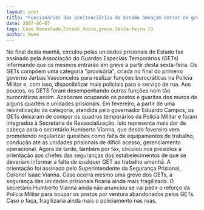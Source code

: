 ```yaml
---
layout: post
title: "Funcionários das penitenciárias do Estado ameaçam entrar em greve nesta sexta-feira"
date: 2007-06-07
tags: Caso Banestado,Estado,feira,greve,Sexta-feira 13
author: None
---
```

No final desta manh&atilde;, circulou pelas unidades prisionais do Estado fax assinado pela Associa&ccedil;&atilde;o do Guardas Especiais Tempor&aacute;rios (GETs) informando que os mesmos entrar&atilde;o em greve a partir desta sexta-feira.
Os GETs comp&otilde;em uma categoria &quot;provis&oacute;ria&quot;, criada no final do primeiro governo Jarbas Vasconcelos para realizar fun&ccedil;&otilde;es burocr&aacute;ticas na Pol&iacute;cia Militar e, com isso, disponibilizar mais policiais para o servi&ccedil;o de rua.
Aos poucos, os GETS foram desempenhando outras fun&ccedil;&otilde;es nem t&atilde;o burocr&aacute;ticas assim. Acabaram ocupando os postos e guaritas dos muros de alguns quart&eacute;is e unidades prisionais.
Em fevereiro, a partir de uma reivindica&ccedil;&atilde;o da categoria, atendida pelo governador Eduardo Campos, os GETs deixaram de compor os quadros tempor&aacute;rios da Pol&iacute;cia Militar e foram integrados &agrave; Secretaria de Ressocializa&ccedil;&atilde;o.
Isto representa mais dor de cabe&ccedil;a para o secret&aacute;rio Humberto Vianna, que desde fevereiro vem prometendo regularizar quest&otilde;es como falta de equipamentos de trabalho, condu&ccedil;&atilde;o at&eacute; as unidades prisionais de dif&iacute;cil acesso, gerenciamento operacional.
Agora de tarde, tamb&eacute;m por fax, circulou nos pres&iacute;dios a orienta&ccedil;&atilde;o aos chefes das seguran&ccedil;as dos estabelecimentos de que se deveriam informar a falta de qualquer GET ao trabalho amanh&atilde;.
A orienta&ccedil;&atilde;o foi assinada pelo Superintendente da Seguran&ccedil;a Prisional, Coronel Isaac Vianna.
Caso ocorra mesmo uma greve dos GETs, a seguran&ccedil;a das unidades prisionais ficaria ainda mais fragilizada. O secret&aacute;rio Humberto Vianna ainda n&atilde;o anunciou se vai pedir o refor&ccedil;o da Pol&iacute;cia Militar para ocupar os postos por ventura abandonados pelos GETs. Caso o fa&ccedil;a, fragilizaria ainda mais o policiamento nas ruas. 